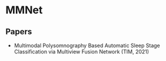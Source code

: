 # MMNet
## Papers
  * Multimodal Polysomnography Based Automatic Sleep Stage Classification via Multiview Fusion Network (TIM, 2021)
